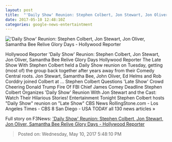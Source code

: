 ```yaml
---
layout: post
title:  "'Daily Show' Reunion: Stephen Colbert, Jon Stewart, Jon Oliver, Samantha Bee Relive Glory Days - Hollywood Reporter"
date: 2017-05-10 12:48:10Z
categories: google-news-entertaintment
---
```


!['Daily Show' Reunion: Stephen Colbert, Jon Stewart, Jon Oliver, Samantha Bee Relive Glory Days - Hollywood Reporter](http://cdn2.thr.com/sites/default/files/2017/05/c_bghsexcaix5aq_0.jpg)

Hollywood Reporter 'Daily Show' Reunion: Stephen Colbert, Jon Stewart, Jon Oliver, Samantha Bee Relive Glory Days Hollywood Reporter The Late Show With Stephen Colbert held a Daily Show reunion on Tuesday, getting (most of) the group back together after years away from their Comedy Central roots. Jon Stewart, Samantha Bee, John Oliver, Ed Helms and Rob Corddry joined Colbert at ... Stephen Colbert Questions 'Late Show' Crowd Cheering Donald Trump Fire Of FBI Chief James Comey Deadline Stephen Colbert Organizes 'Daily Show' Reunion With Jon Stewart and the Cast: Watch Their Hilarious Stories! Entertainment Tonight Stephen Colbert hosts "Daily Show" reunion on "Late Show" CBS News RollingStone.com - Los Angeles Times - CBS 8 San Diego - USA TODAY all 130 news articles »


Full story on F3News: ['Daily Show' Reunion: Stephen Colbert, Jon Stewart, Jon Oliver, Samantha Bee Relive Glory Days - Hollywood Reporter](http://www.f3nws.com/n/GBmEWH)

> Posted on: Wednesday, May 10, 2017 5:48:10 PM
